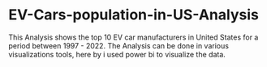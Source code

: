 # EV-Cars-population-in-US-Analysis
This Analysis shows the top 10 EV car manufacturers in United States for a period between 1997 - 2022. The Analysis can be done in various visualizations tools, here by i used power bi to visualize the data.

